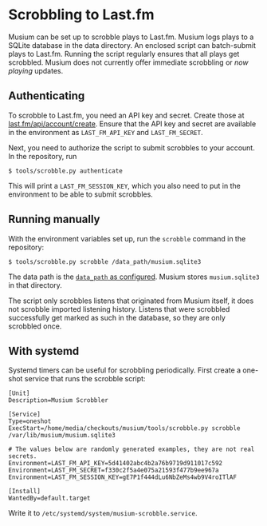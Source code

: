 # Scrobbling to Last.fm

Musium can be set up to scrobble plays to Last.fm. Musium logs plays to a SQLite
database in the data directory. An enclosed script can batch-submit plays to
Last.fm. Running the script regularly ensures that all plays get scrobbled.
Musium does not currently offer immediate scrobbling or *now playing* updates.

## Authenticating

To scrobble to Last.fm, you need an <abbr>API</abbr> key and secret. Create those
at [last.fm/api/account/create](https://www.last.fm/api/account/create).
Ensure that the <abbr>API</abbr> key and secret are available in the environment
as `LAST_FM_API_KEY` and `LAST_FM_SECRET`.

Next, you need to authorize the script to submit scrobbles to your account. In
the repository, run

    $ tools/scrobble.py authenticate

This will print a `LAST_FM_SESSION_KEY`, which you also need to put in the
environment to be able to submit scrobbles.

## Running manually

With the environment variables set up, run the `scrobble` command in the
repository:

    $ tools/scrobble.py scrobble /data_path/musium.sqlite3

The data path is the [`data_path` as configured](configuration.md#data_path).
Musium stores `musium.sqlite3` in that directory.

The script only scrobbles listens that originated from Musium itself, it does
not scrobble imported listening history. Listens that were scrobbled
successfully get marked as such in the database, so they are only scrobbled
once.

## With systemd

Systemd timers can be useful for scrobbling periodically. First create a
one-shot service that runs the scrobble script:

```
[Unit]
Description=Musium Scrobbler

[Service]
Type=oneshot
ExecStart=/home/media/checkouts/musium/tools/scrobble.py scrobble /var/lib/musium/musium.sqlite3

# The values below are randomly generated examples, they are not real secrets.
Environment=LAST_FM_API_KEY=5d41402abc4b2a76b9719d911017c592
Environment=LAST_FM_SECRET=f330c2f5a4e075a21593f477b9ee967a
Environment=LAST_FM_SESSION_KEY=gE7P1f444dLu6NbZeMs4wb9V4roITlAF

[Install]
WantedBy=default.target
```

Write it to `/etc/systemd/system/musium-scrobble.service`.
